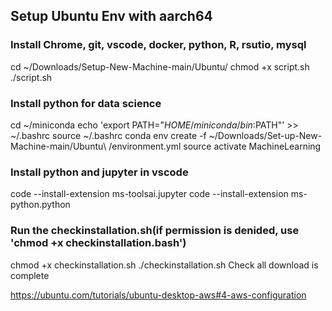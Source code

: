 ## Setup Ubuntu Env with aarch64 
### Install Chrome, git, vscode, docker, python, R, rsutio, mysql
cd ~/Downloads/Setup-New-Machine-main/Ubuntu/
chmod +x script.sh
./script.sh
### Install python for data science
cd ~/miniconda
echo 'export PATH="$HOME/miniconda/bin:$PATH"' >> ~/.bashrc
source ~/.bashrc
conda env create -f ~/Downloads/Set-up-New-Machine-main/Ubuntu\ /environment.yml
source activate MachineLearning

### Install python and jupyter in vscode
code --install-extension ms-toolsai.jupyter
code --install-extension ms-python.python

### Run the checkinstallation.sh(if permission is denided, use 'chmod +x checkinstallation.bash')
chmod +x checkinstallation.sh
./checkinstallation.sh
Check all download is complete


https://ubuntu.com/tutorials/ubuntu-desktop-aws#4-aws-configuration